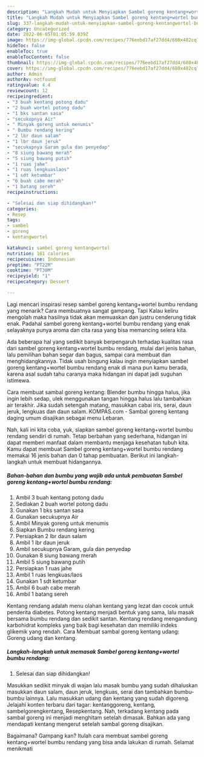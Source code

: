 ```yaml
---
description: "Langkah Mudah untuk Menyiapkan Sambel goreng kentang+wortel bumbu rendang{ yang Bikin Ngiler,  Menu Buat lebaran"
title: "Langkah Mudah untuk Menyiapkan Sambel goreng kentang+wortel bumbu rendang{ yang Bikin Ngiler,  Menu Buat lebaran"
slug: 337-langkah-mudah-untuk-menyiapkan-sambel-goreng-kentangwortel-bumbu-rendang-yang-bikin-ngiler-menu-buat-lebaran
category: Uncategorized
date: 2022-06-05T01:05:59.039Z
image: https://img-global.cpcdn.com/recipes/776eebd17af27dd4/680x482cq70/sambel-goreng-kentangwortel-bumbu-rendang-foto-resep-utama.jpg
hideToc: false
enableToc: true
enableTocContent: false
thumbnail: https://img-global.cpcdn.com/recipes/776eebd17af27dd4/680x482cq70/sambel-goreng-kentangwortel-bumbu-rendang-foto-resep-utama.jpg
cover: https://img-global.cpcdn.com/recipes/776eebd17af27dd4/680x482cq70/sambel-goreng-kentangwortel-bumbu-rendang-foto-resep-utama.jpg
author: Admin
authorAv: notfound
ratingvalue: 4.4
reviewcount: 12
recipeingredient:
- "3 buah kentang potong dadu"
- "2 buah wortel potong dadu"
- "1 bks santan sasa"
- "secukupnya Air"
- " Minyak goreng untuk menumis"
- " Bumbu rendang kering"
- "2 lbr daun salam"
- "1 lbr daun jeruk"
- "secukupnya Garam gula dan penyedap"
- "8 siung bawang merah"
- "5 siung bawang putih"
- "1 ruas jahe"
- "1 ruas lengkuaslaos"
- "1 sdt ketumbar"
- "6 buah cabe merah"
- "1 batang sereh"
recipeinstructions:

- "Selesai dan siap dihidangkan!"
categories:
- Resep
tags:
- sambel
- goreng
- kentangwortel

katakunci: sambel goreng kentangwortel 
nutrition: 161 calories
recipecuisine: Indonesian
preptime: "PT22M"
cooktime: "PT30M"
recipeyield: "1"
recipecategory: Dessert

---
```



Lagi mencari inspirasi resep sambel goreng kentang+wortel bumbu rendang yang menarik? Cara membuatnya sangat gampang. Tapi Kalau keliru mengolah maka hasilnya tidak akan memuaskan dan justru cenderung tidak enak. Padahal sambel goreng kentang+wortel bumbu rendang yang enak selayaknya punya aroma dan cita rasa yang bisa memancing selera kita.


Ada beberapa hal yang sedikit banyak berpengaruh terhadap kualitas rasa dari sambel goreng kentang+wortel bumbu rendang, mulai dari jenis bahan, lalu pemilihan bahan segar dan bagus, sampai cara membuat dan menghidangkannya. Tidak usah bingung kalau ingin menyiapkan sambel goreng kentang+wortel bumbu rendang enak di mana pun kamu berada, karena asal sudah tahu caranya maka hidangan ini dapat jadi suguhan istimewa.

Cara membuat sambal goreng kentang: Blender bumbu hingga halus, jika ingin lebih sedap, ulek menggunakan tangan hingga halus lalu tambahkan air terakhir. Jika sudah setengah matang, masukkan cabai iris, serai, daun jeruk, lengkuas dan daun salam. KOMPAS.com - Sambal goreng kentang daging umum disajikan sebagai menu Lebaran.


Nah, kali ini kita coba, yuk, siapkan sambel goreng kentang+wortel bumbu rendang sendiri di rumah. Tetap berbahan yang sederhana, hidangan ini dapat memberi manfaat dalam membantu menjaga kesehatan tubuh kita. Kamu dapat membuat Sambel goreng kentang+wortel bumbu rendang memakai 16 jenis bahan dan 0 tahap pembuatan. Berikut ini langkah-langkah untuk membuat hidangannya.

<!--inarticleads1-->

##### Bahan-bahan dan bumbu yang wajib ada untuk pembuatan Sambel goreng kentang+wortel bumbu rendang:

1. Ambil 3 buah kentang potong dadu
1. Sediakan 2 buah wortel potong dadu
1. Gunakan 1 bks santan sasa
1. Gunakan secukupnya Air
1. Ambil  Minyak goreng untuk menumis
1. Siapkan  Bumbu rendang kering
1. Persiapkan 2 lbr daun salam
1. Ambil 1 lbr daun jeruk
1. Ambil secukupnya Garam, gula dan penyedap
1. Gunakan 8 siung bawang merah
1. Ambil 5 siung bawang putih
1. Persiapkan 1 ruas jahe
1. Ambil 1 ruas lengkuas/laos
1. Gunakan 1 sdt ketumbar
1. Ambil 6 buah cabe merah
1. Ambil 1 batang sereh


Kentang rendang adalah menu olahan kentang yang lezat dan cocok untuk penderita diabetes. Potong kentang menjadi bentuk yang sama, lalu masak bersama bumbu rendang dan sedikit santan. Kentang rendang mengandung karbohidrat kompleks yang baik bagi kesehatan dan memiliki indeks glikemik yang rendah. Cara Membuat sambal goreng kentang udang: Goreng udang dan kentang. 

<!--inarticleads2-->

##### Langkah-langkah untuk memasak Sambel goreng kentang+wortel bumbu rendang:


1. Selesai dan siap dihidangkan!

Masukkan sedikit minyak di wajan lalu masak bumbu yang sudah dihaluskan masukkan daun salam, daun jeruk, lengkuas, serai dan tambahkan bumbu-bumbu lainnya. Lalu masukkan udang dan kentang yang sudah digoreng. Jelajahi konten terbaru dari tagar: kentanggoreng, kentang, sambelgorengkentang, Resepkentang. Nah, terkadang kentang pada sambal goreng ini menjadi menghitam setelah dimasak. Bahkan ada yang mendapati kentang mengerut setelah sambal goreng disajikan. 

Bagaimana? Gampang kan? Itulah cara membuat sambel goreng kentang+wortel bumbu rendang yang bisa anda lakukan di rumah. Selamat menikmati
